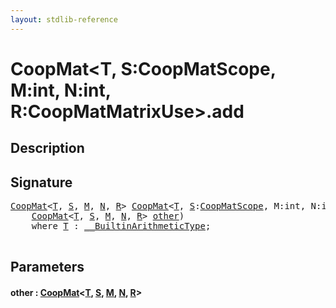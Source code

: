 ```yaml
---
layout: stdlib-reference
---
```


# CoopMat\<T, S:CoopMatScope, M:int, N:int, R:CoopMatMatrixUse\>\.add

## Description





## Signature 

<pre>
<a href="index.html" class="code_type">CoopMat</a>&lt;<a href="index.html#typeparam-T" class="code_type">T</a>, <a href="index.html#decl-S" class="code_var">S</a>, <a href="index.html#decl-M" class="code_var">M</a>, <a href="index.html#decl-N" class="code_var">N</a>, <a href="index.html#decl-R" class="code_var">R</a>&gt; <a href="index.html" class="code_type">CoopMat</a>&lt;<a href="index.html#typeparam-T" class="code_type">T</a>, <a href="index.html#decl-S" class="code_var">S</a>:<a href="index.html" class="code_type">CoopMatScope</a>, M:<span class="code_keyword">int</span>, N:<span class="code_keyword">int</span>, R:<a href="index.html" class="code_type">CoopMatMatrixUse</a>&gt;.<a href="add.html">add</a>(
    <a href="index.html" class="code_type">CoopMat</a>&lt;<a href="index.html#typeparam-T" class="code_type">T</a>, <a href="index.html#decl-S" class="code_var">S</a>, <a href="index.html#decl-M" class="code_var">M</a>, <a href="index.html#decl-N" class="code_var">N</a>, <a href="index.html#decl-R" class="code_var">R</a>&gt; <a href="add.html#decl-other" class="code_param">other</a>)
    <span class='code_keyword'>where</span> <a href="index.html#typeparam-T" class="code_type">T</a> : <a href="index.html" class="code_type">__BuiltinArithmeticType</a>;

</pre>

## Parameters

####  <a id="decl-other"></a>other  : [CoopMat](index)\<[T](index#typeparam-T), [S](index#decl-S), [M](index#decl-M), [N](index#decl-N), [R](index#decl-R)\>

